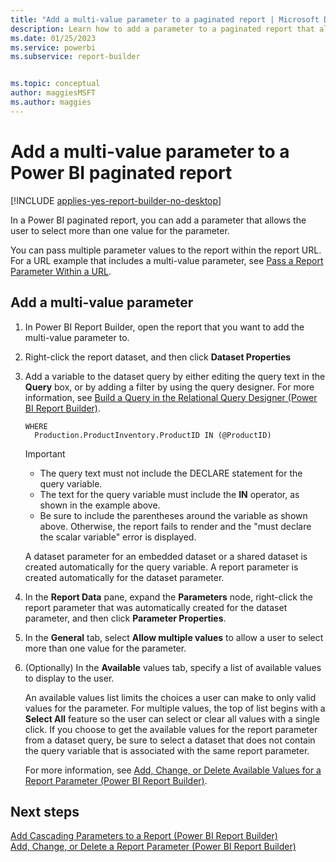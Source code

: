 ```yaml
---
title: "Add a multi-value parameter to a paginated report | Microsoft Docs"
description: Learn how to add a parameter to a paginated report that allows the user to select more than one value for the parameter in Power BI Report Builder.
ms.date: 01/25/2023
ms.service: powerbi
ms.subservice: report-builder


ms.topic: conceptual
author: maggiesMSFT
ms.author: maggies
---
```

# Add a multi-value parameter to a Power BI paginated report

[!INCLUDE [applies-yes-report-builder-no-desktop](../../includes/applies-yes-report-builder-no-desktop.md)]

  In a Power BI paginated report, you can add a parameter that allows the user to select more than one value for the parameter.  
  
 You can pass multiple parameter values to the report within the report URL. For a URL example that includes a multi-value parameter, see [Pass a Report Parameter Within a URL](pass-report-parameter-url.md).  
   
  
## Add a multi-value parameter  
  
1.  In Power BI Report Builder, open the report that you want to add the multi-value parameter to.  
  
2.  Right-click the report dataset, and then click **Dataset Properties**  
  
3.  Add a variable to the dataset query by either editing the query text in the **Query** box, or by adding a filter by using the query designer. For more information, see [Build a Query in the Relational Query Designer &#40;Power BI Report Builder&#41;](/sql/reporting-services/report-data/build-a-query-in-the-relational-query-designer-report-builder-and-ssrs).  
  
    ```  
    WHERE  
      Production.ProductInventory.ProductID IN (@ProductID)  
    ```  
  
    > [!IMPORTANT]  
    > *  The query text must not include the DECLARE statement for the query variable.  
    > *  The text for the query variable must include the **IN** operator, as shown in the example above.  
    > *  Be sure to include the parentheses around the variable as shown above. Otherwise, the report fails to render and the "must declare the scalar variable" error is displayed.  
  
    A dataset parameter for an embedded dataset or a shared dataset is created automatically for the query variable. A report parameter is created automatically for the dataset parameter.  
  
4.  In the **Report Data** pane, expand the **Parameters** node, right-click the report parameter that was automatically created for the dataset parameter, and then click **Parameter Properties**.  
  
5.  In the **General** tab, select **Allow multiple values** to allow a user to select more than one value for the parameter.  
  
6.  (Optionally) In the **Available** values tab, specify a list of available values to display to the user.  
  
     An available values list limits the choices a user can make to only valid values for the parameter. For multiple values, the top of list begins with a **Select All** feature so the user can select or clear all values with a single click. If you choose to get the available values for the report parameter from a dataset query, be sure to select a dataset that does not contain the query variable that is associated with the same report parameter.  
  
     For more information, see [Add, Change, or Delete Available Values for a Report Parameter &#40;Power BI Report Builder&#41;](/sql/reporting-services/report-design/add-change-or-delete-available-values-for-a-report-parameter).  

## Next steps  
 [Add Cascading Parameters to a Report &#40;Power BI Report Builder&#41;](sql/reporting-services/report-design/add-cascading-parameters-to-a-report-report-builder-and-ssrs)   
 [Add, Change, or Delete a Report Parameter &#40;Power BI Report Builder&#41;](/sql/reporting-services/report-design/add-change-or-delete-available-values-for-a-report-parameter)  
  
  
